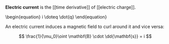 **Electric current** is the [[time derivative]] of [[electric charge]].

\begin{equation}
i \doteq \dot{q}
\end{equation}

An electric current induces a magnetic field to curl around it and vice versa:

$$
\frac{1}{\mu_0}\oint \mathbf{B} \cdot \dd{\mathbf{s}} = i
$$